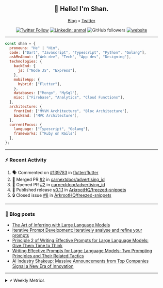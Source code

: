 <h2 align="center">👋 Hello! I'm Shan.</h2>
<p align="center">
  <a href="https://medium.com/feed/@shan-shaji">Blog</a> •
  <a href="https://twitter.com/intent/follow?screen_name=shan__shaji">Twitter</a>
</p>

<p align="center"><a href="https://twitter.com/intent/follow?screen_name=shan__shaji"><img src="https://img.shields.io/twitter/follow/shan__shaji?style=flat" alt="Twitter Follow"></a>
<a href="https://www.linkedin.com/in/shan-shaji/"><img src="https://img.shields.io/badge/shan-shaji?style=flat-square&amp;logo=Linkedin&amp;logoColor=white&amp;link=https://www.linkedin.com/in/shan-shaji/" alt="Linkedin: anmol"></a>
<img src="https://img.shields.io/github/followers/shan-shaji?label=Follow&amp;style=social" alt="GitHub followers">
<a href="http://shan-shaji.github.io/"><img src="https://img.shields.io/badge/Website-46a2f1.svg?&amp;style=flat-square&amp;logo=Google-Chrome&amp;logoColor=white&amp;link=http://shan-shaji.github.io/" alt="website"></a></p>

<hr>

```javascript
const shan = {
  pronouns: "He" | "Him",
  code: ["Dart", "Javascript", "Typescript", "Python", "Golang"],
  askMeAbout: ["Web dev", "Tech", "App dev", "Designing"],
  technologies: {
    backEnd: {
      js: ["Node JS", "Express"],
    },
    mobileApp: {
      hybrid: ["Flutter"],
    },
    databases: ["Mongo", "MySql"],
    misc: ["Firebase", "Analytics", "Cloud Functions"],
  },
  architecture: {
    frontEnd: ["MVVM Architecture", "Bloc Architecture"],
    backEnd: ["MVC Architecture"],
  },
  currentFocus: {
    language: ["Typescript", "Golang"],
    frameworks: ["Ruby on Rails"]
  },
};
```

---

### ⚡ Recent Activity

<!--START_SECTION:activity-->
1. 🗣 Commented on [#139783](https://github.com/flutter/flutter/issues/139783#issuecomment-1908793600) in [flutter/flutter](https://github.com/flutter/flutter)
2. 🎉 Merged PR [#2](https://github.com/carnextdoor/advertising_id/pull/2) in [carnextdoor/advertising_id](https://github.com/carnextdoor/advertising_id)
3. 💪 Opened PR [#2](https://github.com/carnextdoor/advertising_id/pull/2) in [carnextdoor/advertising_id](https://github.com/carnextdoor/advertising_id)
4. 🚀 Published release [v0.1.1](https://github.com/ArkrootHQ/freezed-snippets/releases/tag/v0.1.1) in [ArkrootHQ/freezed-snippets](https://github.com/ArkrootHQ/freezed-snippets)
5. 🔒 Closed issue [#8](https://github.com/ArkrootHQ/freezed-snippets/issues/8) in [ArkrootHQ/freezed-snippets](https://github.com/ArkrootHQ/freezed-snippets)
<!--END_SECTION:activity-->

---

### 📕 Blog posts

<!-- BLOG-POST-LIST:START -->
- [The Art of Inferring with Large Language Models](https://dev.to/arkroot/the-art-of-inferring-with-large-language-models-243m)
- [Iterative Prompt Development: Iteratively analyse and refine your prompts](https://dev.to/arkroot/iterative-prompt-development-iteratively-analyse-and-refine-your-prompts-3ibl)
- [Principle 2 of Writing Effective Prompts for Large Language Models: Give Them Time to Think](https://dev.to/arkroot/principle-2-of-writing-effective-prompts-for-large-language-models-give-them-time-to-think-25j3)
- [Writing Effective Prompts for Large Language Models: Two Prompting Principles and Their Related Tactics](https://dev.to/arkroot/writing-effective-prompts-for-large-language-models-two-prompting-principles-and-their-related-tactics-151a)
- [AI Industry Shakeup: Massive Announcements from Top Companies Signal a New Era of Innovation](https://dev.to/shanshaji/ai-industry-shakeup-massive-announcements-from-top-companies-signal-a-new-era-of-innovation-pj7)
<!-- BLOG-POST-LIST:END -->

<hr>
<details>
    <summary>⚡ Weekly Metrics</summary>
    <p>
    
<!--START_SECTION:waka-->
![Code Time](http://img.shields.io/badge/Code%20Time-2%2C764%20hrs%207%20mins-blue)

![Profile Views](http://img.shields.io/badge/Profile%20Views-0-blue)

**🐱 My GitHub Data** 

> 📦 ? Used in GitHub's Storage 
 > 
> 🏆 77 Contributions in the Year 2024
 > 
> 💼 Opted to Hire
 > 
> 📜 100 Public Repositories 
 > 
> 🔑 0 Private Repositories 
 > 
**I'm a Night 🦉** 

```text
🌞 Morning                9429 commits        ████░░░░░░░░░░░░░░░░░░░░░   17.88 % 
🌆 Daytime                16423 commits       ████████░░░░░░░░░░░░░░░░░   31.15 % 
🌃 Evening                20011 commits       █████████░░░░░░░░░░░░░░░░   37.95 % 
🌙 Night                  6865 commits        ███░░░░░░░░░░░░░░░░░░░░░░   13.02 % 
```
📅 **I'm Most Productive on Friday** 

```text
Monday                   9456 commits        ████░░░░░░░░░░░░░░░░░░░░░   17.93 % 
Tuesday                  9268 commits        ████░░░░░░░░░░░░░░░░░░░░░   17.58 % 
Wednesday                6915 commits        ███░░░░░░░░░░░░░░░░░░░░░░   13.11 % 
Thursday                 9572 commits        █████░░░░░░░░░░░░░░░░░░░░   18.15 % 
Friday                   10108 commits       █████░░░░░░░░░░░░░░░░░░░░   19.17 % 
Saturday                 3741 commits        ██░░░░░░░░░░░░░░░░░░░░░░░   07.09 % 
Sunday                   3668 commits        ██░░░░░░░░░░░░░░░░░░░░░░░   06.96 % 
```


📊 **This Week I Spent My Time On** 

```text
🕑︎ Time Zone: Asia/Kolkata

💬 Programming Languages: 
Other                    15 mins             ██████████░░░░░░░░░░░░░░░   38.45 % 
JavaScript               12 mins             ███████░░░░░░░░░░░░░░░░░░   29.59 % 
TypeScript               9 mins              ██████░░░░░░░░░░░░░░░░░░░   22.54 % 
JSON                     2 mins              █░░░░░░░░░░░░░░░░░░░░░░░░   05.73 % 
Markdown                 0 secs              █░░░░░░░░░░░░░░░░░░░░░░░░   02.16 % 

🔥 Editors: 
VS Code                  41 mins             █████████████████████████   100.00 % 

🐱‍💻 Projects: 
turbo-ui-components      24 mins             ███████████████░░░░░░░░░░   60.54 % 
apihub                   16 mins             ██████████░░░░░░░░░░░░░░░   39.46 % 

💻 Operating System: 
Mac                      41 mins             █████████████████████████   100.00 % 
```

**I Mostly Code in Dart** 

```text
Dart                     49 repos            ███████████░░░░░░░░░░░░░░   43.36 % 
Python                   6 repos             █░░░░░░░░░░░░░░░░░░░░░░░░   05.31 % 
C++                      4 repos             █░░░░░░░░░░░░░░░░░░░░░░░░   03.54 % 
Swift                    1 repo              ░░░░░░░░░░░░░░░░░░░░░░░░░   00.88 % 
Shell                    1 repo              ░░░░░░░░░░░░░░░░░░░░░░░░░   00.88 % 
```




 Last Updated on 24/01/2024 18:54:41 UTC
<!--END_SECTION:waka-->

</p>
 </details>
